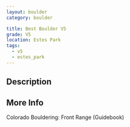 ```yaml
---
layout: boulder
category: boulder

title: Best Boulder V5
grade: V5
location: Estes Park
tags:
  - v5
  - estes_park
---
```


## Description


## More Info
Colorado Bouldering: Front Range (Guidebook)
